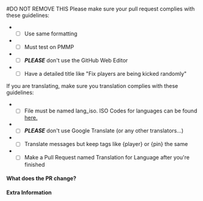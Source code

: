 
#DO NOT REMOVE THIS
Please make sure your pull request complies with these guidelines:
- * [ ] Use same formatting
- * [ ] Must test on PMMP
- * [ ] ***PLEASE*** don't use the GitHub Web Editor
- * [ ] Have a detailed title like "Fix players are being kicked randomly"

If you are translating, make sure you translation complies with these guidelines:
- * [ ] File must be named lang_iso. ISO Codes for languages can be found [here.](https://www.loc.gov/standards/iso639-2/php/code_list.php)
- * [ ] ***PLEASE*** don't use Google Translate (or any other translators...)
- * [ ] Translate messages but keep tags like {player} or {pin} the same
- * [ ] Make a Pull Request named Translation for Language after you're finished

#### **What does the PR change?**
<!-- Does your Pull Request fix a bug? Enhancements to the plugin? -->

#### **Extra Information**
<!-- Anything else we should know? -->
